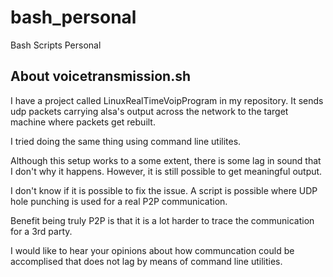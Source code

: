 # bash_personal
Bash Scripts Personal

## About voicetransmission.sh

I have a project called LinuxRealTimeVoipProgram in my repository. It sends udp packets carrying alsa's output across the network to the target machine where packets get rebuilt.

I tried doing the same thing using command line utilites.

Although this setup works to a some extent, there is some lag in sound that I don't why it happens. However, it is still possible to get meaningful output.

I don't know if it is possible to fix the issue. A script is possible where UDP hole punching is used for a real P2P communication.

Benefit being truly P2P is that it is a lot harder to trace the communication for a 3rd party.

I would like to hear your opinions about how communcation could be accomplised that does not lag by means of command line utilities.
